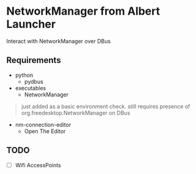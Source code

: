 # NetworkManager from Albert Launcher

Interact with NetworkManager over DBus

## Requirements

- python
  - pydbus
- executables
  - NetworkManager
> just added as a basic environment check.
> still requires presence of org.freedesktop.NetworkManager on DBus
  - nm-connection-editor
    - Open The Editor

## TODO
  - [ ] Wifi AccessPoints
